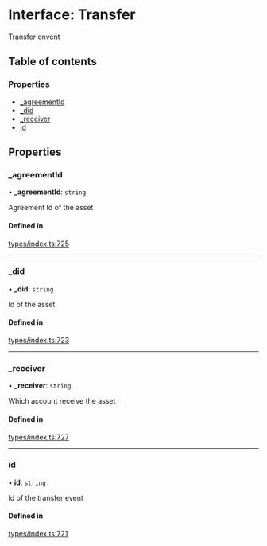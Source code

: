 # Interface: Transfer

Transfer envent

## Table of contents

### Properties

- [\_agreementId](Transfer.md#_agreementid)
- [\_did](Transfer.md#_did)
- [\_receiver](Transfer.md#_receiver)
- [id](Transfer.md#id)

## Properties

### \_agreementId

• **\_agreementId**: `string`

Agreement Id of the asset

#### Defined in

[types/index.ts:725](https://github.com/nevermined-io/components-catalog/blob/56c0c2b/lib/src/types/index.ts#L725)

___

### \_did

• **\_did**: `string`

Id of the asset

#### Defined in

[types/index.ts:723](https://github.com/nevermined-io/components-catalog/blob/56c0c2b/lib/src/types/index.ts#L723)

___

### \_receiver

• **\_receiver**: `string`

Which account receive the asset

#### Defined in

[types/index.ts:727](https://github.com/nevermined-io/components-catalog/blob/56c0c2b/lib/src/types/index.ts#L727)

___

### id

• **id**: `string`

Id of the transfer event

#### Defined in

[types/index.ts:721](https://github.com/nevermined-io/components-catalog/blob/56c0c2b/lib/src/types/index.ts#L721)
